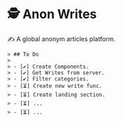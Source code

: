 # 🕵️ Anon Writes

✍️ A global anonym articles platform.

```
> ## To Do
>
> - [✔️] Create Components.
> - [✔️] Get Writes from server.
> - [✔️] Filter categories.
> - [⏳] Create new write func.
> - [⏳] Create landing section.
> - [⏳] ...
> - [⏳] ...
```
